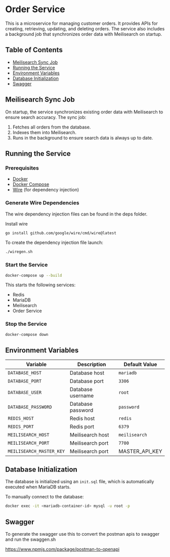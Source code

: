 # Order Service

This is a microservice for managing customer orders. It provides APIs for creating, retrieving, updating, and deleting orders. The service also includes a background job that synchronizes order data with Meilisearch on startup.

## Table of Contents
- [Meilisearch Sync Job](#meilisearch-sync-job)
- [Running the Service](#running-the-service)
- [Environment Variables](#environment-variables)
- [Database Initialization](#database-initialization)
- [Swagger](#swagger)


## Meilisearch Sync Job

On startup, the service synchronizes existing order data with Meilisearch to ensure search accuracy. The sync job:
1. Fetches all orders from the database.
2. Indexes them into Meilisearch.
3. Runs in the background to ensure search data is always up to date.

## Running the Service

### **Prerequisites**
- [Docker](https://www.docker.com/get-started)
- [Docker Compose](https://docs.docker.com/compose/)
- [Wire](https://github.com/google/wire) (for dependency injection)

### **Generate Wire Dependencies**
The wire dependency injection files can be found in the deps folder.

Install wire
```sh
go install github.com/google/wire/cmd/wire@latest
```

To create the dependency injection file launch:
```sh
./wiregen.sh
```

### **Start the Service**
```sh
docker-compose up --build
```
This starts the following services:
- Redis
- MariaDB
- Meilisearch
- Order Service

### **Stop the Service**
```sh
docker-compose down
```

## Environment Variables
| Variable                 | Description                         | Default Value  |
|--------------------------|---------------------------------|----------------|
| `DATABASE_HOST`          | Database host                   | `mariadb`      |
| `DATABASE_PORT`          | Database port                   | `3306`         |
| `DATABASE_USER`          | Database username               | `root`         |
| `DATABASE_PASSWORD`      | Database password               | `password`     |
| `REDIS_HOST`             | Redis host                      | `redis`        |
| `REDIS_PORT`             | Redis port                      | `6379`         |
| `MEILISEARCH_HOST`       | Meilisearch host               | `meilisearch`  |
| `MEILISEARCH_PORT`       | Meilisearch port               | `7700`         |
| `MEILISEARCH_MASTER_KEY` | Meilisearch port               | MASTER_API_KEY |

## Database Initialization
The database is initialized using an `init.sql` file, which is automatically executed when MariaDB starts.

To manually connect to the database:
```sh
docker exec -it <mariadb-container-id> mysql -u root -p
```

## Swagger

To generate the swagger use this to convert the postman apis to swagger
and run the swaggen.sh

https://www.npmjs.com/package/postman-to-openapi
